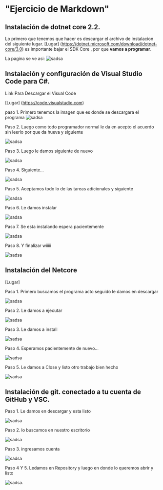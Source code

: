 
# "Ejercicio de Markdown"

## Instalación de dotnet core 2.2.
Lo primero que tenemos que hacer es
descargar el archivo de instalacion del siguiente lugar.
[Lugar] (https://dotnet.microsoft.com/download/dotnet-core/3.0)
es importante bajar el SDK Core , por que **vamos a programar**.

La pagina se ve asi:
![sadsa](./img/1.PNG)

## Instalación y configuración de Visual Studio Code para C#.

Link Para Descargar el Visual Code

[Lugar] (https://code.visualstudio.com)

paso 1. Primero tenemos la imagen que es donde se descargara el programa 
![sadsa](./img/1.11.png)

Paso 2. Luego como todo programador normal le da en acepto el acuerdo sin leerlo por que da hueva y siguiente

![sadsa](./img/2.png)

Paso 3. Luego le damos siguiente de nuevo

![sadsa](./img/3.png)

Paso 4. Siguiente...

![sadsa](./img/4.png)

Paso 5. Aceptamos todo lo de las tareas adicionales y siguiente

![sadsa](./img/5.png)

Paso 6. Le damos instalar

![sadsa](./img/6.png)

Paso 7. Se esta instalando espera pacientemente 

![sadsa](./img/7.png)

Paso 8. Y finalizar wiiiii

![sadsa](./img/8.png)

## Instalación del Netcore

[Lugar]

Paso 1. Primero buscamos el programa acto seguido le damos en descargar 

![sadsa](./img/9.png)

Paso 2. Le damos a ejecutar

![sadsa](./img/10.png)

Paso 3. Le damos a install

![sadsa](./img/11.png)

Paso 4. Esperamos pacientemente de nuevo...

![sadsa](./img/12.png)

Paso 5. Le damos a Close y listo otro trabajo bien hecho

![sadsa](./img/13.png)


## Instalación de git. conectado a tu cuenta de GitHub y VSC.

Paso 1. Le damos en descargar y esta listo

![sadsa](./img/14.png)

Paso 2. lo buscamos en nuestro escritorio

![sadsa](./img/15.PNG)

Paso 3. ingresamos cuenta 

![sadsa](./img/16.PNG)

Paso 4 Y 5. Ledamos en Repository y luego en donde lo queremos abrir y listo

![sadsa](./img/17.png).